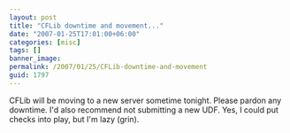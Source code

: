 ```yaml
---
layout: post
title: "CFLib downtime and movement..."
date: "2007-01-25T17:01:00+06:00"
categories: [misc]
tags: []
banner_image: 
permalink: /2007/01/25/CFLib-downtime-and-movement
guid: 1797
---
```


CFLib will be moving to a new server sometime tonight. Please pardon any downtime. I'd also recommend not submitting a new UDF. Yes, I could put checks into play, but I'm lazy (grin).